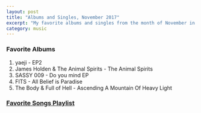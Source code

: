 ```yaml
---
layout: post
title: "Albums and Singles, November 2017"
excerpt: "My favorite albums and singles from the month of November in the 2017th year. "
category: music
---
```


### Favorite Albums

1. yaeji - EP2
1. James Holden & The Animal Spirits - The Animal Spirits
1. SASSY 009 - Do you mind EP
1. FITS - All Belief is Paradise
1. The Body & Full of Hell - Ascending A Mountain Of Heavy Light

### <a href="https://open.spotify.com/user/blrobin2/playlist/2QtKhxxZbXhC8U4QkirYbo" target="_blank" rel="noopener">Favorite Songs Playlist</a>
